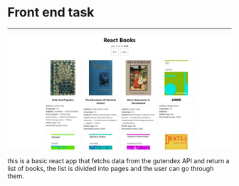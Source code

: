# Front end task
---

![app pic](localhost_3000_.png)

this is a basic react app that fetchs data from the gutendex API and return a list of books,
the list is divided into pages and the user can go through them.


